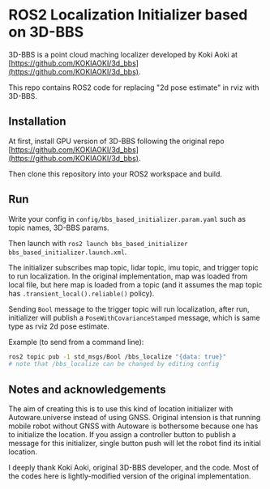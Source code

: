 # ROS2 Localization Initializer based on 3D-BBS

3D-BBS is a point cloud maching localizer developed by Koki Aoki at [https://github.com/KOKIAOKI/3d_bbs](https://github.com/KOKIAOKI/3d_bbs).

This repo contains ROS2 code for replacing "2d pose estimate" in rviz with 3D-BBS.

## Installation

At first, install GPU version of 3D-BBS following the original repo [https://github.com/KOKIAOKI/3d_bbs](https://github.com/KOKIAOKI/3d_bbs).

Then clone this repository into your ROS2 workspace and build.

## Run

Write your config in `config/bbs_based_initializer.param.yaml` such as topic names, 3D-BBS params.

Then launch with `ros2 launch bbs_based_initializer bbs_based_initializer.launch.xml`.

The initializer subscribes map topic, lidar topic, imu topic, and trigger topic to run localization.
In the original implementation, map was loaded from local file, but here map is loaded from a topic (and it assumes the map topic has `.transient_local().reliable()` policy).

Sending `Bool` message to the trigger topic will run localization, after run, initializer will publish a `PoseWithCovarianceStamped` message, which is same type as rviz 2d pose estimate.

Example (to send from a command line):

```bash
ros2 topic pub -1 std_msgs/Bool /bbs_localize "{data: true}"
# note that /bbs_localize can be changed by editing config
```

## Notes and acknowledgements

The aim of creating this is to use this kind of location initializer with Autoware.universe instead of using GNSS.
Original intension is that running mobile robot without GNSS with Autoware is bothersome because one has to initialize the location.
If you assign a controller button to publish a message for this initializer, single button push will let the robot find its initial location.

I deeply thank Koki Aoki, original 3D-BBS developer, and the code.
Most of the codes here is lightly-modified version of the original implementation.
